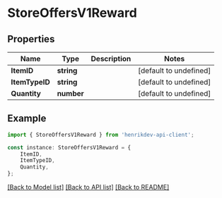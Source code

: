 # StoreOffersV1Reward


## Properties

Name | Type | Description | Notes
------------ | ------------- | ------------- | -------------
**ItemID** | **string** |  | [default to undefined]
**ItemTypeID** | **string** |  | [default to undefined]
**Quantity** | **number** |  | [default to undefined]

## Example

```typescript
import { StoreOffersV1Reward } from 'henrikdev-api-client';

const instance: StoreOffersV1Reward = {
    ItemID,
    ItemTypeID,
    Quantity,
};
```

[[Back to Model list]](../README.md#documentation-for-models) [[Back to API list]](../README.md#documentation-for-api-endpoints) [[Back to README]](../README.md)
